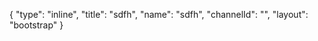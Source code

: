 {
    "type": "inline",
    "title": "sdfh",
    "name": "sdfh",
    "channelId": "",
    "layout": "bootstrap"
}
